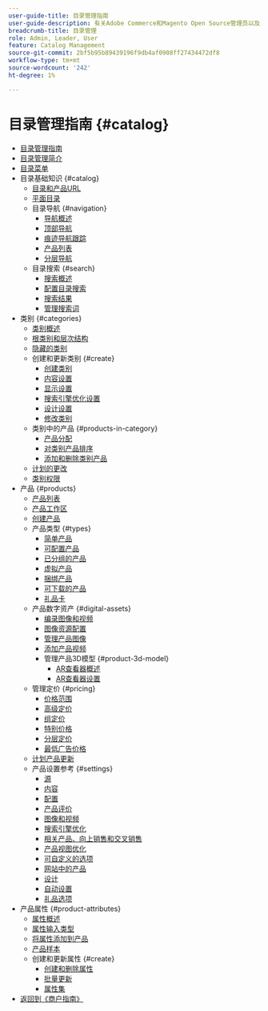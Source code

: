 ```yaml
---
user-guide-title: 目录管理指南
user-guide-description: 有关Adobe Commerce和Magento Open Source管理员以及电子商务营销人员的目录管理功能的综合信息。
breadcrumb-title: 目录管理
role: Admin, Leader, User
feature: Catalog Management
source-git-commit: 2bf5b95b89439196f9db4af0908ff27434472df8
workflow-type: tm+mt
source-wordcount: '242'
ht-degree: 1%

---
```



# 目录管理指南 {#catalog}

+ [目录管理指南](guide-overview.md)
+ [目录管理简介](introduction.md)
+ [目录菜单](catalog-menu.md)
+ 目录基础知识 {#catalog}
   + [目录和产品URL](catalog-urls.md)
   + [平面目录](catalog-flat.md)
   + 目录导航 {#navigation}
      + [导航概述](navigation.md)
      + [顶部导航](navigation-top.md)
      + [痕迹导航跟踪](navigation-breadcrumb-trail.md)
      + [产品列表](navigation-product-listings.md)
      + [分层导航](navigation-layered.md)
   + 目录搜索 {#search}
      + [搜索概述](search.md)
      + [配置目录搜索](search-configuration.md)
      + [搜索结果](search-results.md)
      + [管理搜索词](search-terms.md)
+ 类别 {#categories}
   + [类别概述](categories.md)
   + [根类别和层次结构](category-root.md)
   + [隐藏的类别](category-hidden.md)
   + 创建和更新类别 {#create}
      + [创建类别](category-create.md)
      + [内容设置](categories-content-settings.md)
      + [显示设置](categories-display-settings.md)
      + [搜索引擎优化设置](categories-search-engine-optimization.md)
      + [设计设置](categories-custom-design.md)
      + [修改类别](category-modify.md)
   + 类别中的产品 {#products-in-category}
      + [产品分配](categories-product-assignments.md)
      + [对类别产品排序](category-products-sort.md)
      + [添加和删除类别产品](category-products-add.md)
   + [计划的更改](category-scheduled-changes.md)
   + [类别权限](category-permissions.md)
+ 产品 {#products}
   + [产品列表](products-list.md)
   + [产品工作区](product-workspace.md)
   + [创建产品](product-create.md)
   + 产品类型 {#types}
      + [简单产品](product-create-simple.md)
      + [可配置产品](product-create-configurable.md)
      + [已分组的产品](product-create-grouped.md)
      + [虚拟产品](product-create-virtual.md)
      + [捆绑产品](product-create-bundle.md)
      + [可下载的产品](product-create-downloadable.md)
      + [礼品卡](product-gift-card-create.md)
   + 产品数字资产 {#digital-assets}
      + [编录图像和视频](catalog-images-video.md)
      + [图像资源配置](product-image-config.md)
      + [管理产品图像](product-image.md)
      + [添加产品视频](product-video.md)
      + 管理产品3D模型 {#product-3d-model}
         + [AR查看器概述](ar-viewer-overview.md)
         + [AR查看器设置](ar-viewer-setup.md)
   + 管理定价 {#pricing}
      + [价格范围](catalog-price-scope.md)
      + [高级定价](pricing-advanced.md)
      + [组定价](product-price-group.md)
      + [特别价格](product-price-special.md)
      + [分层定价](product-price-tier.md)
      + [最低广告价格](product-price-minimum-advertised.md)
   + [计划产品更新](product-scheduled-changes.md)
   + 产品设置参考 {#settings}
      + [源](sources.md)
      + [内容](product-content.md)
      + [配置](product-configurations.md)
      + [产品评价](settings-advanced-product-reviews.md)
      + [图像和视频](product-images-and-video.md)
      + [搜索引擎优化](product-search-engine-optimization.md)
      + [相关产品、向上销售和交叉销售](related-products-up-sells-cross-sells.md)
      + [产品视图优化](product-view-optimization.md)
      + [可自定义的选项](settings-advanced-custom-options.md)
      + [网站中的产品](settings-basic-websites.md)
      + [设计](settings-advanced-design.md)
      + [自动设置](product-autosettings.md)
      + [礼品选项](product-gift-options.md)
+ 产品属性 {#product-attributes}
   + [属性概述](product-attributes.md)
   + [属性输入类型](attributes-input-types.md)
   + [将属性添加到产品](product-attributes-add.md)
   + [产品样本](swatches.md)
   + 创建和更新属性 {#create}
      + [创建和删除属性](attribute-product-create.md)
      + [批量更新](bulk-product-attribute-update.md)
      + [属性集](attribute-sets.md)
+ [返回到《商户指南》](https://experienceleague.adobe.com/en/docs/commerce-admin/user-guides/home)

